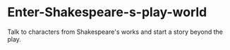 # Enter-Shakespeare-s-play-world
Talk to characters from Shakespeare's works and start a story beyond the play.
